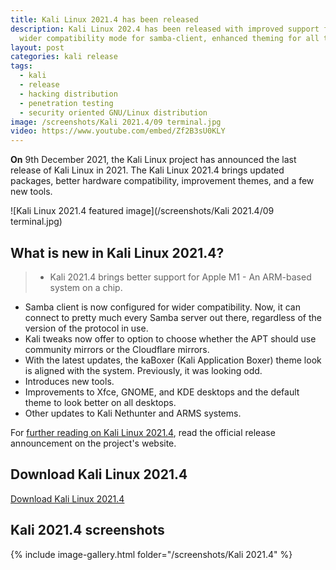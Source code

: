```yaml
---
title: Kali Linux 2021.4 has been released
description: Kali Linux 202.4 has been released with improved support for Apple M1,
  wider compatibility mode for samba-client, enhanced theming for all the desktops.
layout: post
categories: kali release
tags:
  - kali
  - release
  - hacking distribution
  - penetration testing
  - security oriented GNU/Linux distribution
image: /screenshots/Kali 2021.4/09 terminal.jpg
video: https://www.youtube.com/embed/Zf2B3sU0KLY 
---
```


**On** 9th December 2021, the Kali Linux project has announced the last release of Kali Linux in 2021. The Kali Linux 2021.4 brings updated packages, better hardware compatibility, improvement themes, and a few new tools.

![Kali Linux 2021.4 featured image](/screenshots/Kali 2021.4/09 terminal.jpg)

## What is new in Kali Linux 2021.4?
> - Kali 2021.4 brings better support for Apple M1 - An ARM-based system on a chip.
- Samba client is now configured for wider compatibility. Now, it can connect to pretty much every Samba server out there, regardless of the version of the protocol in use.
- Kali tweaks now offer to option to choose whether the APT should use community mirrors or the Cloudflare mirrors.
- With the latest updates, the kaBoxer (Kali Application Boxer) theme look is aligned with the system. Previously, it was looking odd.
- Introduces new tools.
- Improvements to Xfce, GNOME, and KDE desktops and the default theme to look better on all desktops.
- Other updates to Kali Nethunter and ARMS systems.

For [further reading on Kali Linux 2021.4](https://www.kali.org/blog/kali-linux-2021-4-release/), read the official release announcement on the project's website.

## Download Kali Linux 2021.4
<a href="https://www.kali.org/get-kali/" class="download">Download Kali Linux 2021.4</a>

## Kali 2021.4 screenshots
{% include image-gallery.html folder="/screenshots/Kali 2021.4" %}

